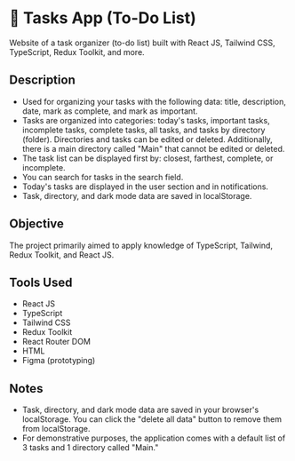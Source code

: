 # 📅 Tasks App (To-Do List)

Website of a task organizer (to-do list) built with React JS, Tailwind CSS, TypeScript, Redux Toolkit, and more.

## Description

- Used for organizing your tasks with the following data: title, description, date, mark as complete, and mark as important.
- Tasks are organized into categories: today's tasks, important tasks, incomplete tasks, complete tasks, all tasks, and tasks by directory (folder). Directories and tasks can be edited or deleted. Additionally, there is a main directory called "Main" that cannot be edited or deleted.
- The task list can be displayed first by: closest, farthest, complete, or incomplete.
- You can search for tasks in the search field.
- Today's tasks are displayed in the user section and in notifications.
- Task, directory, and dark mode data are saved in localStorage.

## Objective

The project primarily aimed to apply knowledge of TypeScript, Tailwind, Redux Toolkit, and React JS.

## Tools Used

- React JS
- TypeScript
- Tailwind CSS
- Redux Toolkit
- React Router DOM
- HTML
- Figma (prototyping)

## Notes

- Task, directory, and dark mode data are saved in your browser's localStorage. You can click the "delete all data" button to remove them from localStorage.
- For demonstrative purposes, the application comes with a default list of 3 tasks and 1 directory called "Main."
